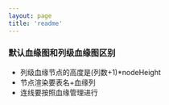 ```yaml
---
layout: page
title: 'readme'
---
```


### 默认血缘图和列级血缘图区别

- 列级血缘节点的高度是(列数+1)\*nodeHeight
- 节点渲染要表名+血缘列
- 连线要按照血缘管理进行
